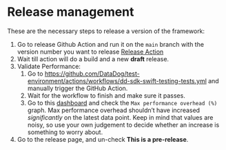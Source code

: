 # Release management

These are the necessary steps to release a version of the framework:

1. Go to release Github Action and run it on the `main` branch with the version number you want to release [Release Action](https://github.com/DataDog/dd-sdk-swift-testing/actions/workflows/createRelease.yml)
2. Wait till action will do a build and a new **draft** release.
3. Validate Performance:
   1. Go to https://github.com/DataDog/test-environment/actions/workflows/dd-sdk-swift-testing-tests.yml and manually trigger the GitHub Action.
   2. Wait for the workflow to finish and make sure it passes.
   3. Go to this [dashboard](https://app.datadoghq.com/dashboard/dyh-bqt-twa/tracers-performance-overhead-and-correctness-on-oss-projects?tpl_var_tracer_repository=dd-sdk-swift-testing) and check the `Max performance overhead (%)` graph. Max performance overhead shouldn’t have increased *significantly* on the latest data point. Keep in mind that values are noisy, so use your own judgement to decide whether an increase is something to worry about. 
4. Go to the release page, and un-check **This is a pre-release**.
